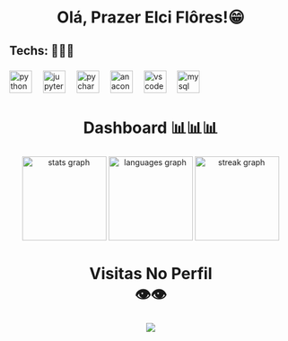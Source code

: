 <h1 align="center">Olá, Prazer Elci Flôres!😁</h1>

###

<h2 align="left">Techs: 🤖🤖🤖</h2>

###

<div align="left">
  <img src="https://cdn.jsdelivr.net/gh/devicons/devicon/icons/python/python-original.svg" height="40" alt="python logo"  />
  <img width="12" />
  <img src="https://cdn.jsdelivr.net/gh/devicons/devicon/icons/jupyter/jupyter-original.svg" height="40" alt="jupyter logo"  />
  <img width="12" />
  <img src="https://cdn.jsdelivr.net/gh/devicons/devicon/icons/pycharm/pycharm-original.svg" height="40" alt="pycharm logo"  />
  <img width="12" />
  <img src="https://cdn.jsdelivr.net/gh/devicons/devicon/icons/anaconda/anaconda-original.svg" height="40" alt="anaconda logo"  />
  <img width="12" />
  <img src="https://cdn.jsdelivr.net/gh/devicons/devicon/icons/vscode/vscode-original.svg" height="40" alt="vscode logo"  />
  <img width="12" />
  <img src="https://cdn.jsdelivr.net/gh/devicons/devicon/icons/mysql/mysql-original.svg" height="40" alt="mysql logo"  />
</div>

###

<h1 align="center">Dashboard 📊📊📊</h1>

###

<div align="center">
  <img src="https://github-readme-stats.vercel.app/api?username=ElciDataScientist&hide_title=false&hide_rank=false&show_icons=true&include_all_commits=true&count_private=false&disable_animations=true&theme=radical&locale=pt-br&hide_border=true&order=1" height="150" alt="stats graph"  />
  <img src="https://github-readme-stats.vercel.app/api/top-langs?username=ElciDataScientist&locale=pt-br&hide_title=false&layout=compact&card_width=320&langs_count=5&theme=radical&hide_border=true&order=2" height="150" alt="languages graph"  />
  <img src="https://streak-stats.demolab.com?user=ElciDataScientist&locale=pt-br&mode=daily&theme=radical&hide_border=true&border_radius=5&order=3" height="150" alt="streak graph"  />
</div>

###

<h1 align="center">Visitas No Perfil <br>👁👁</h1>

###

<div align="center">
  <img src="https://profile-counter.glitch.me/ElciDataScientist/count.svg?"  />
</div>

###
